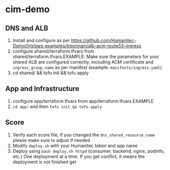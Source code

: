 # cim-demo

## DNS and ALB
1. Install and configure as per https://github.com/Humanitec-DemoOrg/aws-examples/tree/main/alb-acm-route53-ingress
1. configure shared/terraform.tfvars from shared/terraform.tfvars.EXAMPLE: Make sure the parameters for your shared ALB are configured correctly, including ACM certificate and `ingress_group_name` as per manifest (example: `manifests/ingress.yaml`)
1. cd shared/ && tofu init && tofu apply

## App and Infrastructure
1. configure app/terraform.tfvars from app/terraform.tfvars.EXAMPLE
1. `cd app/` and then `tofu init && tofu apply`

##  Score
1. Verify each score file, if you changed the `dns_shared_resource_name` please make sure to adjust if needed
1. Modify `deploy.sh` with your Humanitec token and app name
1. Deploy using `bash deploy.sh httpd` (consumer, backend, nginx, podinfo, etc.) One deployment at a time. If you get conflict, it means the deployment is not finished get
